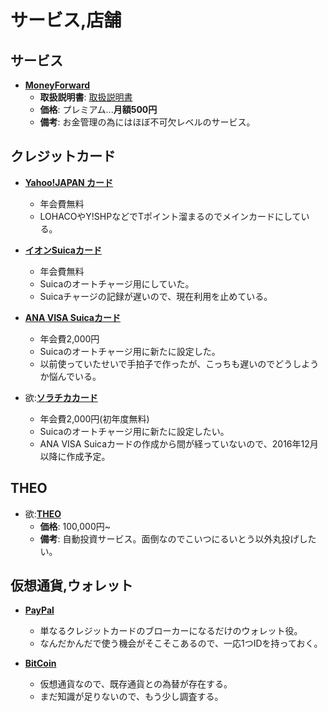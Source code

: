 サービス,店舗
====

サービス
----

- [**MoneyForward**](https://moneyforward.com)
  - **取扱説明書**: [取扱説明書](https://moneyforward.com/howto)
  - **価格**: プレミアム...**月額500円**
  - **備考**: お金管理の為にはほぼ不可欠レベルのサービス。

クレジットカード
----

- [**Yahoo!JAPAN カード**](https://card.yahoo.co.jp)
  - 年会費無料
  - LOHACOやY!SHPなどでTポイント溜まるのでメインカードにしている。

- [**イオンSuicaカード**](http://www.aeon.co.jp/creditcard/lineup/aeonsuica.html)
  - 年会費無料
  - Suicaのオートチャージ用にしていた。
  - Suicaチャージの記録が遅いので、現在利用を止めている。

- [**ANA VISA Suicaカード**](https://www.smbc-card.com/nyukai/affiliate/anasuica/index.jsp)
  - 年会費2,000円
  - Suicaのオートチャージ用に新たに設定した。
  - 以前使っていたせいで手拍子で作ったが、こっちも遅いのでどうしようか悩んでいる。

- 欲:[**ソラチカカード**](http://www.to-me-card.jp/campaign/tome_ana/)
  - 年会費2,000円(初年度無料)
  - Suicaのオートチャージ用に新たに設定したい。
  - ANA VISA Suicaカードの作成から間が経っていないので、2016年12月以降に作成予定。

THEO
----

- 欲:[**THEO**](https://theo.blue)
  - **価格**: 100,000円~
  - **備考**: 自動投資サービス。面倒なのでこいつにるいとう以外丸投げしたい。

仮想通貨,ウォレット
----

- [**PayPal**](https://www.paypal.com/jp/webapps/mpp/home)
  - 単なるクレジットカードのブローカーになるだけのウォレット役。
  - なんだかんだで使う機会がそこそこあるので、一応1つIDを持っておく。

- [**BitCoin**](https://bitcoin.org/ja/)
  - 仮想通貨なので、既存通貨との為替が存在する。
  - まだ知識が足りないので、もう少し調査する。
